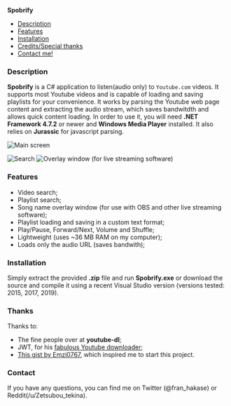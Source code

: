 **Spobrify**

- [Description](#Description)
- [Features](#Features)
- [Installation](#Installation)
- [Credits/Special thanks](#Thanks)
- [Contact me!](#Contact)


### Description

**Spobrify** is a C# application to listen(audio only) to `Youtube.com` videos. It supports most Youtube videos and is capable of loading and saving playlists for your convenience.
It works by parsing the Youtube web page content and extracting the audio stream, which saves bandwitdth and allows quick content loading. In order to use it, you will need **.NET Framework 4.7.2** or newer and **Windows Media Player** installed. It also relies on **Jurassic** for javascript parsing.

![Main screen](https://i.imgur.com/Es2O72V.png)

![Search](https://i.imgur.com/SqGmMEC.png)
![Overlay window (for live streaming software)](https://i.imgur.com/DmuHjkG.png)


### Features


- Video search;
- Playlist search;
- Song name overlay window (for use with OBS and other live streaming software);
- Playlist loading and saving in a custom text format;
- Play/Pause, Forward/Next, Volume and Shuffle;
- Lightweight (uses ~36 MB RAM on my computer);
- Loads only the audio URL (saves bandwith);


### Installation

Simply extract the provided **.zip** file and run **Spobrify.exe** or download the source and compile it using a recent Visual Studio version (versions tested: 2015, 2017, 2019).


### Thanks

Thanks to:
- The fine people over at **youtube-dl**;
- JWT, for his [fabulous Youtube downloader](https://www.jwz.org/hacks/youtubedown);
- [This gist by Emzi0767](https://gist.github.com/Emzi0767/9248b935e5cca78c5b81111f9c2ea4d8), which inspired me to start this project.

### Contact

If you have any questions, you can find me on Twitter (@fran_hakase) or Reddit(/u/Zetsubou_tekina).
